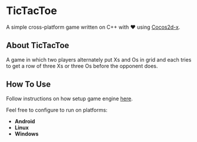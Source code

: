 # TicTacToe 
A simple cross-platform game written on C++ with ♥️ using [Cocos2d-x](http://www.cocos2d-x.org).



## About TicTacToe
A game in which two players alternately put Xs and Os in grid and each tries to get a row of three Xs or three Os before the opponent does.

## How To Use
Follow instructions on how setup game engine [here](https://github.com/adxeproject/adxe).

Feel free to configure to run on platforms:
* **Android**
* **Linux**
* **Windows**


